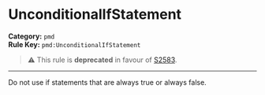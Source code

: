 # UnconditionalIfStatement
**Category:** `pmd`<br/>
**Rule Key:** `pmd:UnconditionalIfStatement`<br/>
> :warning: This rule is **deprecated** in favour of [S2583](https://rules.sonarsource.com/java/RSPEC-2583).

-----

Do not use if statements that are always true or always false.
